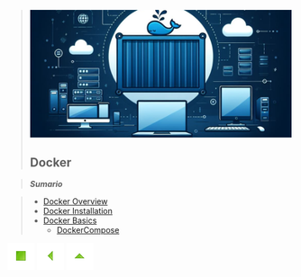 > ![Docker](./images/docker.png)
>
> ## Docker

> **_Sumario_**

> - [Docker Overview](#docker-overview)
> - [Docker Installation](#docker-installation)
> - [Docker Basics](#docker-basics)
>   - [DockerCompose](#DockerCompose)
>

![Início](../imges/control/11273_control_stop_icon.png?raw=true "Início")
![Voltar](../imges/control/11269_control_left_icon.png "Voltar")
![Subir](../imges/control/11280_control_up_icon.png "Subir")

